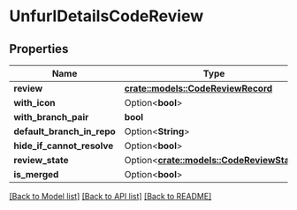 # UnfurlDetailsCodeReview

## Properties

Name | Type | Description | Notes
------------ | ------------- | ------------- | -------------
**review** | [**crate::models::CodeReviewRecord**](CodeReviewRecord.md) |  | 
**with_icon** | Option<**bool**> |  | [optional]
**with_branch_pair** | **bool** |  | 
**default_branch_in_repo** | Option<**String**> |  | [optional]
**hide_if_cannot_resolve** | Option<**bool**> |  | [optional]
**review_state** | Option<[**crate::models::CodeReviewState**](CodeReviewState.md)> |  | [optional]
**is_merged** | Option<**bool**> |  | [optional]

[[Back to Model list]](../README.md#documentation-for-models) [[Back to API list]](../README.md#documentation-for-api-endpoints) [[Back to README]](../README.md)


